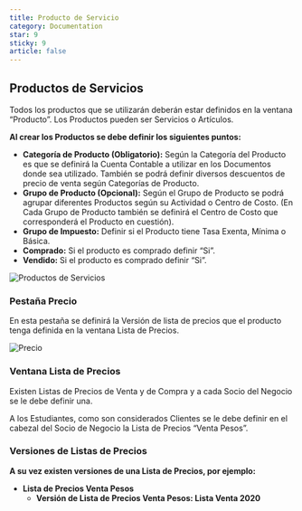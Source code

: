 ```yaml
---
title: Producto de Servicio
category: Documentation
star: 9
sticky: 9
article: false
---
```


## Productos de Servicios

Todos los productos que se utilizarán deberán estar definidos en la ventana “Producto”. Los Productos pueden ser Servicios o Artículos.

**Al crear los Productos se debe definir los siguientes puntos:**

* **Categoría de Producto (Obligatorio):** Según la Categoría del Producto es que se definirá la Cuenta Contable a utilizar en los Documentos donde sea utilizado. También se podrá definir diversos descuentos de precio de venta según Categorías de Producto.
* **Grupo de Producto (Opcional):** Según el Grupo de Producto se podrá agrupar diferentes Productos según su Actividad o Centro de Costo. (En Cada Grupo de Producto también se definirá el Centro de Costo que corresponderá el Producto en cuestión).
* **Grupo de Impuesto:** Definir si el Producto tiene Tasa Exenta, Mínima o Básica.
* **Comprado:** Si el producto es comprado definir “Si”.
* **Vendido:** Si el producto es comprado definir “Si”.

![Productos de Servicios](/assets/img/docs/master-data/mad-serviceproduct1.png)

### **Pestaña Precio**

En esta pestaña se definirá la Versión de lista de precios que el producto tenga definida en la ventana Lista de Precios.

![Precio](/assets/img/docs/master-data/mad-serviceproduct2.png)

### **Ventana Lista de Precios**

Existen Listas de Precios de Venta y de Compra y a cada Socio del Negocio se le debe definir una.

A los Estudiantes, como son considerados Clientes se le debe definir en el cabezal del Socio de Negocio la Lista de Precios “Venta Pesos”.

### **Versiones de Listas de Precios**

**A su vez existen versiones de una Lista de Precios, por ejemplo:**

* **Lista de Precios Venta Pesos**
  * **Versión de Lista de Precios Venta Pesos: Lista Venta 2020**